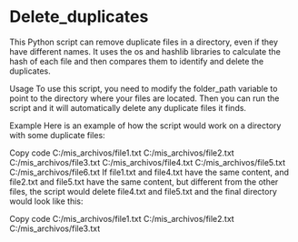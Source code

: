# Delete_duplicates

This Python script can remove duplicate files in a directory, even if they have different names. It uses the os and hashlib libraries to calculate the hash of each file and then compares them to identify and delete the duplicates.

Usage
To use this script, you need to modify the folder_path variable to point to the directory where your files are located. Then you can run the script and it will automatically delete any duplicate files it finds.

Example
Here is an example of how the script would work on a directory with some duplicate files:

Copy code
C:/mis_archivos/file1.txt
C:/mis_archivos/file2.txt
C:/mis_archivos/file3.txt
C:/mis_archivos/file4.txt
C:/mis_archivos/file5.txt
C:/mis_archivos/file6.txt
If file1.txt and file4.txt have the same content, and file2.txt and file5.txt have the same content, but different from the other files, the script would delete file4.txt and file5.txt and the final directory would look like this:

Copy code
C:/mis_archivos/file1.txt
C:/mis_archivos/file2.txt
C:/mis_archivos/file3.txt
